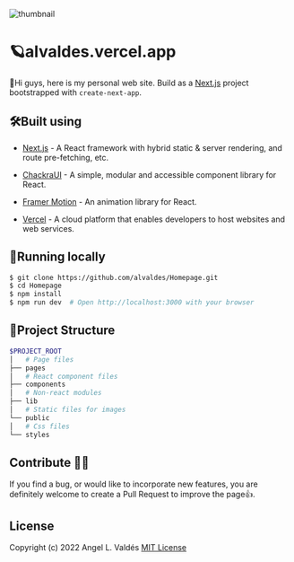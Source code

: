 ![thumbnail](./public/images/readme.jpeg)
# 🪐alvaldes.vercel.app

👋Hi guys, here is my personal web site. Build as a [Next.js](https://nextjs.org/) project bootstrapped with `create-next-app`.

## 🛠️Built using

- [Next.js](https://nextjs.org/) - A React framework with hybrid static & server rendering, and route pre-fetching, etc.

- [ChackraUI](https://chakra-ui.com/) - A simple, modular and accessible component library for React.

- [Framer Motion](https://www.framer.com/motion/) - An animation library for React.

- [Vercel](https://vercel.com/) - A cloud platform that enables developers to host websites and web services.

## 👟Running locally

```sh
$ git clone https://github.com/alvaldes/Homepage.git
$ cd Homepage
$ npm install
$ npm run dev  # Open http://localhost:3000 with your browser
```

## 📂**Project Structure**

```sh
$PROJECT_ROOT
│   # Page files
├── pages
│   # React component files
├── components
│   # Non-react modules
├── lib
│   # Static files for images
└── public
│   # Css files
└── styles
```

## Contribute 🤜🤛

If you find a bug, or would like to incorporate new features, you are definitely welcome to create a Pull Request to improve the page👍.

## License

Copyright (c) 2022 Angel L. Valdés [MIT License](https://opensource.org/licenses/MIT)
